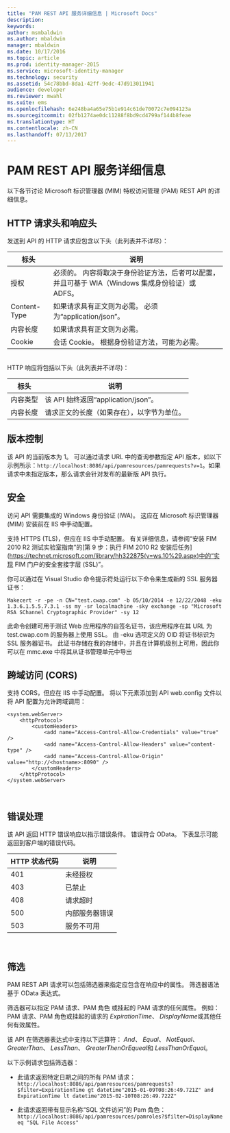 ```yaml
---
title: "PAM REST API 服务详细信息 | Microsoft Docs"
description: 
keywords: 
author: msmbaldwin
ms.author: mbaldwin
manager: mbaldwin
ms.date: 10/17/2016
ms.topic: article
ms.prod: identity-manager-2015
ms.service: microsoft-identity-manager
ms.technology: security
ms.assetid: 54c78bbd-8da1-42ff-9edc-47d913011941
audience: developer
ms.reviewer: mwahl
ms.suite: ems
ms.openlocfilehash: 6e248ba4a65e75b1e914c61de70072c7e094123a
ms.sourcegitcommit: 02fb1274ae0dc11288f8bd9cd4799af144b8feae
ms.translationtype: HT
ms.contentlocale: zh-CN
ms.lasthandoff: 07/13/2017
---
```

# <a name="pam-rest-api-service-details"></a>PAM REST API 服务详细信息
以下各节讨论 Microsoft 标识管理器 (MIM) 特权访问管理 (PAM) REST API 的详细信息。

## <a name="http-request-and-response-headers"></a>HTTP 请求头和响应头

发送到 API 的 HTTP 请求应包含以下头（此列表并不详尽）：

标头 | 说明
-------|------------
授权 | 必须的。 内容将取决于身份验证方法，后者可以配置，并且可基于 WIA（Windows 集成身份验证）或 ADFS。
Content-Type | 如果请求具有正文则为必需。 必须为“application/json”。
内容长度 | 如果请求具有正文则为必需。 
Cookie | 会话 Cookie。 根据身份验证方法，可能为必需。
<br/>
HTTP 响应将包括以下头（此列表并不详尽)：

标头 | 说明
-------|------------
内容类型 | 该 API 始终返回“application/json”。
内容长度 | 请求正文的长度（如果存在），以字节为单位。

## <a name="versioning"></a>版本控制 
该 API 的当前版本为 1。 可以通过请求 URL 中的查询参数指定 API 版本，如以下示例所示：`http://localhost:8086/api/pamresources/pamrequests?v=1`。如果请求中未指定版本，那么请求会针对发布的最新版 API 执行。 

## <a name="security"></a>安全 
访问 API 需要集成的 Windows 身份验证 (IWA)。 这应在 Microsoft 标识管理器 (MIM) 安装前在 IIS 中手动配置。

支持 HTTPS (TLS)，但应在 IIS 中手动配置。 有关详细信息，请参阅“安装 FIM 2010 R2 测试实验室指南”的[第 9 步：执行 FIM 2010 R2 安装后任务](https://technet.microsoft.com/library/hh322875(v=ws.10%29.aspx)中的“实现 FIM 门户的安全套接字层 (SSL)”。 

你可以通过在 Visual Studio 命令提示符处运行以下命令来生成新的 SSL 服务器证书：
```
Makecert -r -pe -n CN="test.cwap.com" -b 05/10/2014 -e 12/22/2048 -eku 1.3.6.1.5.5.7.3.1 -ss my -sr localmachine -sky exchange -sp "Microsoft RSA SChannel Cryptographic Provider" -sy 12
```
 
此命令创建可用于测试 Web 应用程序的自签名证书，该应用程序在其 URL 为 test.cwap.com 的服务器上使用 SSL。 由 -eku 选项定义的 OID 将证书标识为 SSL 服务器证书。 此证书存储在我的存储中，并且在计算机级别上可用，因此你可以在 mmc.exe 中将其从证书管理单元中导出

## <a name="cross-domain-access-cors"></a>跨域访问 (CORS) 
支持 CORS，但应在 IIS 中手动配置。 将以下元素添加到 API web.config 文件以将 API 配置为允许跨域调用： 

```
<system.webServer>       
    <httpProtocol> 
        <customHeaders> 
            <add name="Access-Control-Allow-Credentials" value="true"  /> 
            <add name="Access-Control-Allow-Headers" value="content-type" /> 
            <add name="Access-Control-Allow-Origin" value="http://<hostname>:8090" /> 
        </customHeaders> 
    </httpProtocol> 
</system.webServer> 
```
<br/>

## <a name="error-handling"></a>错误处理 
该 API 返回 HTTP 错误响应以指示错误条件。 错误符合 OData。 下表显示可能返回到客户端的错误代码。

HTTP 状态代码 | 说明
-----------------|------------
401 | 未经授权 
403 | 已禁止 
408 | 请求超时   
500 | 内部服务器错误 
503 | 服务不可用 
<br/>

## <a name="filtering"></a>筛选 
PAM REST API 请求可以包括筛选器来指定应包含在响应中的属性。 筛选器语法基于 OData 表达式。

筛选器可以指定 PAM 请求、PAM 角色 或挂起的 PAM 请求的任何属性。 例如：PAM 请求、PAM 角色或挂起的请求的 *ExpirationTime*、 *DisplayName*或其他任何有效属性。

该 API 在筛选器表达式中支持以下运算符： *And*、 *Equal*、 *NotEqual*、 *GreaterThan*、 *LessThan*、 *GreaterThenOrEqueal*和 *LessThanOrEqual*。 

以下示例请求包括筛选器：

- 此请求返回特定日期之间的所有 PAM 请求： `http://localhost:8086/api/pamresources/pamrequests?$filter=ExpirationTime gt datetime"2015-01-09T08:26:49.721Z" and ExpirationTime lt datetime"2015-02-10T08:26:49.722Z" `
 
- 此请求返回带有显示名称“SQL 文件访问”的 Pam 角色： `http://localhost:8086/api/pamresources/pamroles?$filter=DisplayName eq "SQL File Access" `
